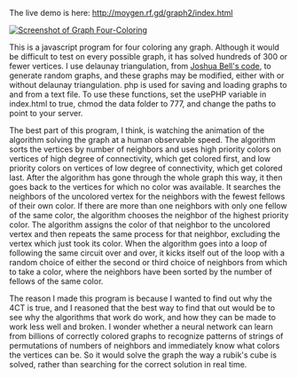 The live demo is here:
http://moygen.rf.gd/graph2/index.html

[![Screenshot of Graph Four-Coloring](http://moygen.rf.gd/graph2/Screenshot_47.png)](http://moygen.rf.gd/graph2/index.html)

This is a javascript program for four coloring any graph. Although it would be difficult to test on every possible graph, it has solved hundreds of 300 or fewer vertices. I use delaunay triangulation, from [Joshua Bell's code](https://travellermap.com/tmp/delaunay.js), to generate random graphs, and these graphs may be modified, either with or without delaunay triangulation. php is used for saving and loading graphs to and from a text file. To use these functions, set the usePHP variable in index.html to true, chmod the data folder to 777, and change the paths to point to your server.

The best part of this program, I think, is watching the animation of the algorithm solving the graph at a human observable speed. The algorithm sorts the vertices by number of neighbors and uses high priority colors on vertices of high degree of connectivity, which get colored first, and low priority colors on vertices of low degree of connectivity, which get colored last. After the algorithm has gone through the whole graph this way, it then goes back to the vertices for which no color was available. It searches the neighbors of the uncolored vertex for the neighbors with the fewest fellows of their own color. If there are more than one neighbors with only one fellow of the same color, the algorithm chooses the neighbor of the highest priority color. The algorithm assigns the color of that neighbor to the uncolored vertex and then repeats the same process for that neighbor, excluding the vertex which just took its color. When the algorithm goes into a loop of following the same circuit over and over, it kicks itself out of the loop with a random choice of either the second or third choice of neighbors from which to take a color, where the neighbors have been sorted by the number of fellows of the same color.

The reason I made this program is because I wanted to find out why the 4CT is true, and I reasoned that the best way to find that out would be to see why the algorithms that work do work, and how they can be made to work less well and broken. I wonder whether a neural network can learn from billions of correctly colored graphs to recognize patterns of strings of permutations of numbers of neighbors and immediately know what colors the vertices can be. So it would solve the graph the way a rubik's cube is solved, rather than searching for the correct solution in real time.


